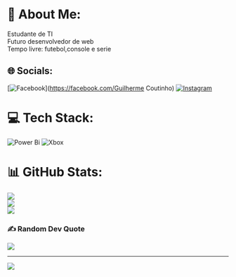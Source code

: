 
# 💫 About Me:
Estudante de TI<br>Futuro desenvolvedor de web<br>Tempo livre: futebol,console e serie


## 🌐 Socials:
[![Facebook](https://img.shields.io/badge/Facebook-%231877F2.svg?logo=Facebook&logoColor=white)](https://facebook.com/Guilherme Coutinho) [![Instagram](https://img.shields.io/badge/Instagram-%23E4405F.svg?logo=Instagram&logoColor=white)](https://instagram.com/_guilhermect_) 

# 💻 Tech Stack:
![Power Bi](https://img.shields.io/badge/power_bi-F2C811?style=for-the-badge&logo=powerbi&logoColor=black) ![Xbox](https://img.shields.io/badge/xbox-%23107C10.svg?style=for-the-badge&logo=xbox&logoColor=white)
# 📊 GitHub Stats:
![](https://github-readme-stats.vercel.app/api?username=CoutinhoAG10&theme=rose&hide_border=false&include_all_commits=false&count_private=false)<br/>
![](https://nirzak-streak-stats.vercel.app/?user=CoutinhoAG10&theme=rose&hide_border=false)<br/>
![](https://github-readme-stats.vercel.app/api/top-langs/?username=CoutinhoAG10&theme=rose&hide_border=false&include_all_commits=false&count_private=false&layout=compact)

### ✍️ Random Dev Quote
![](https://quotes-github-readme.vercel.app/api?type=vetical&theme=radical)

---
[![](https://visitcount.itsvg.in/api?id=CoutinhoAG10&icon=0&color=0)](https://visitcount.itsvg.in)

<!-- Proudly created with GPRM ( https://gprm.itsvg.in ) -->
